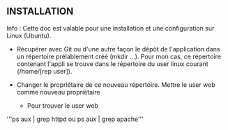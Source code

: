 INSTALLATION
------------

Info : Cette doc est valable pour une installation et une configuration sur Linux (Ubuntu).

- Récupérer avec Git ou d'une autre façon le dépôt de l'application dans un répertoire prélablement créé (mkdir ...).  Pour mon cas, ce répertoire contenant l'appli se trouve dans le répertoire du user linux courant (/home/[rep user]).

- Changer le propriétaire de ce nouveau répertoire. Mettre le user web comme nouveau propriétaire
  - Pour trouver le user web

'''ps aux | grep httpd ou ps aux | grep apache'''
